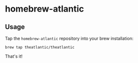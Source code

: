 # homebrew-atlantic

## Usage

Tap the `homebrew-atlantic` repository into your brew installation:

    brew tap theatlantic/theatlantic

That's it!
